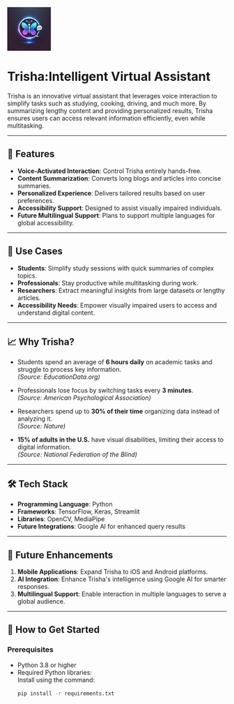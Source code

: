 <img src="Trisha_logo.jpeg" alt="Trisha Logo" width="100">


# Trisha:Intelligent Virtual Assistant

Trisha is an innovative virtual assistant that leverages voice interaction to simplify tasks such as studying, cooking, driving, and much more. By summarizing lengthy content and providing personalized results, Trisha ensures users can access relevant information efficiently, even while multitasking.

---

## 🚀 Features

- **Voice-Activated Interaction**: Control Trisha entirely hands-free.
- **Content Summarization**: Converts long blogs and articles into concise summaries.
- **Personalized Experience**: Delivers tailored results based on user preferences.
- **Accessibility Support**: Designed to assist visually impaired individuals.
- **Future Multilingual Support**: Plans to support multiple languages for global accessibility.

---

## 🎯 Use Cases

- **Students**: Simplify study sessions with quick summaries of complex topics.
- **Professionals**: Stay productive while multitasking during work.
- **Researchers**: Extract meaningful insights from large datasets or lengthy articles.
- **Accessibility Needs**: Empower visually impaired users to access and understand digital content.

---

## 📈 Why Trisha?

- Students spend an average of **6 hours daily** on academic tasks and struggle to process key information.  
  *(Source: EducationData.org)*

- Professionals lose focus by switching tasks every **3 minutes**.  
  *(Source: American Psychological Association)*

- Researchers spend up to **30% of their time** organizing data instead of analyzing it.  
  *(Source: Nature)*

- **15% of adults in the U.S.** have visual disabilities, limiting their access to digital information.  
  *(Source: National Federation of the Blind)*

---

## 🛠️ Tech Stack

- **Programming Language**: Python
- **Frameworks**: TensorFlow, Keras, Streamlit
- **Libraries**: OpenCV, MediaPipe
- **Future Integrations**: Google AI for enhanced query results

---

## 🌟 Future Enhancements

1. **Mobile Applications**: Expand Trisha to iOS and Android platforms.
2. **AI Integration**: Enhance Trisha's intelligence using Google AI for smarter responses.
3. **Multilingual Support**: Enable interaction in multiple languages to serve a global audience.

---

## 📖 How to Get Started

### Prerequisites
- Python 3.8 or higher
- Required Python libraries:  
  Install using the command:
  ```bash
  pip install -r requirements.txt
